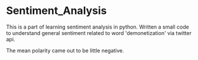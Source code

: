 # Sentiment_Analysis
This is a part of learning sentiment analysis in python.
Written a small code to understand general sentiment related to word 'demonetization' via twitter api.

The mean polarity came out to be little negative.
